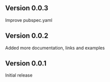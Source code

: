 ## Version 0.0.3
Improve pubspec.yaml

## Version 0.0.2
Added more documentation, links and examples

## Version 0.0.1
Initial release
